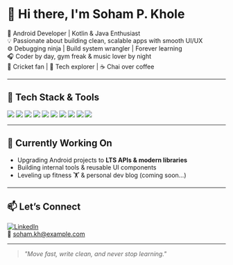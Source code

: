 # 👋 Hi there, I'm Soham P. Khole

🎯 Android Developer | Kotlin & Java Enthusiast  
💡 Passionate about building clean, scalable apps with smooth UI/UX  
⚙️ Debugging ninja | Build system wrangler | Forever learning  
🎧 Coder by day, gym freak & music lover by night  
🏏 Cricket fan | 📱 Tech explorer | ☕ Chai over coffee

---

## 🚀 Tech Stack & Tools

<p align="left">
  <img src="https://img.shields.io/badge/Kotlin-7F52FF?style=for-the-badge&logo=kotlin&logoColor=white" />
  <img src="https://img.shields.io/badge/Java-ED8B00?style=for-the-badge&logo=java&logoColor=white" />
  <img src="https://img.shields.io/badge/Jetpack_Compose-4285F4?style=for-the-badge&logo=android&logoColor=white" />
  <img src="https://img.shields.io/badge/Android-3DDC84?style=for-the-badge&logo=android&logoColor=white" />
  <img src="https://img.shields.io/badge/Room-007396?style=for-the-badge&logo=sqlite&logoColor=white" />
  <img src="https://img.shields.io/badge/Firebase-FFCA28?style=for-the-badge&logo=firebase&logoColor=black" />
  <img src="https://img.shields.io/badge/Retrofit-3A3A3A?style=for-the-badge&logo=android&logoColor=white" />
  <img src="https://img.shields.io/badge/OkHttp-006699?style=for-the-badge&logo=java&logoColor=white" />
  <img src="https://img.shields.io/badge/Git-F05032?style=for-the-badge&logo=git&logoColor=white" />
  <img src="https://img.shields.io/badge/Gradle-02303A?style=for-the-badge&logo=gradle&logoColor=white" />
</p>

---

## 🌱 Currently Working On
- Upgrading Android projects to **LTS APIs & modern libraries**
- Building internal tools & reusable UI components
- Leveling up fitness 🏋️ & personal dev blog (coming soon...)

---

## 📫 Let’s Connect
[![LinkedIn](https://img.shields.io/badge/LinkedIn-blue?style=flat&logo=linkedin&logoColor=white)](https://www.linkedin.com/in/soham-khole)  
📧 soham.kh@example.com

---

> *"Move fast, write clean, and never stop learning."*
